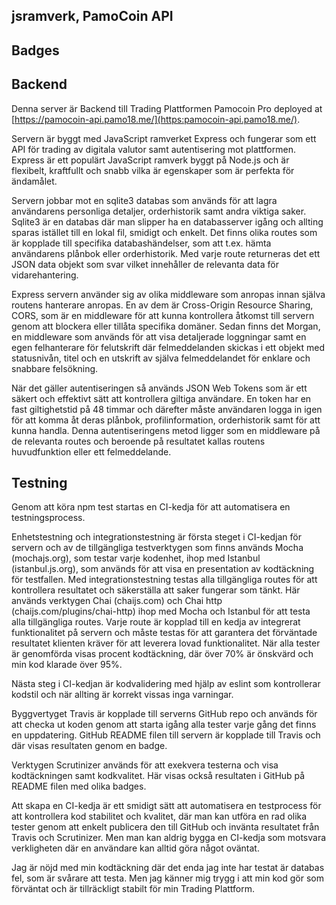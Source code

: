 ## jsramverk, PamoCoin API

## Badges

<!-- [![Build Status](https://travis-ci.org/pamo18/me-api.pamo18.me.svg?branch=master)](https://travis-ci.org/pamo18/me-api.pamo18.me) -->



<!-- [![Build Status](https://scrutinizer-ci.com/g/pamo18/me-api.pamo18.me/badges/build.png?b=master)](https://scrutinizer-ci.com/g/pamo18/me-api.pamo18.me/build-status/master)
[![Scrutinizer Code Quality](https://scrutinizer-ci.com/g/pamo18/me-api.pamo18.me/badges/quality-score.png?b=master)](https://scrutinizer-ci.com/g/pamo18/me-api.pamo18.me/?branch=master)
[![Code Coverage](https://scrutinizer-ci.com/g/pamo18/me-api.pamo18.me/badges/coverage.png?b=master)](https://scrutinizer-ci.com/g/pamo18/me-api.pamo18.me/?branch=master) -->

## Backend

Denna server är Backend till Trading Plattformen Pamocoin Pro deployed at [https://pamocoin-api.pamo18.me/](https:pamocoin-api.pamo18.me/).

Servern är byggt med JavaScript ramverket Express och fungerar som ett API för trading av digitala valutor samt autentisering mot plattformen.  Express är ett populärt JavaScript ramverk byggt på Node.js och är flexibelt, kraftfullt och snabb vilka är egenskaper som är perfekta för ändamålet.

Servern jobbar mot en sqlite3 databas som används för att lagra användarens personliga detaljer, orderhistorik samt andra viktiga saker.  Sqlite3 är en databas där man slipper ha en databasserver igång och allting sparas istället till en lokal fil, smidigt och enkelt.  Det finns olika routes som är kopplade till specifika databashändelser, som att t.ex. hämta användarens plånbok eller orderhistorik.  Med varje route returneras det ett JSON data objekt som svar vilket innehåller de relevanta data för vidarehantering.

Express servern använder sig av olika middleware som anropas innan själva routens hanterare anropas.  En av dem är Cross-Origin Resource Sharing, CORS, som är en middleware för att kunna kontrollera åtkomst till servern genom att blockera eller tillåta specifika domäner.  Sedan finns det Morgan, en middleware som används för att visa detaljerade loggningar samt en egen felhanterare för felutskrift där felmeddelanden skickas i ett objekt med statusnivån, titel och en utskrift av själva felmeddelandet för enklare och snabbare felsökning.

När det gäller autentiseringen så används JSON Web Tokens som är ett säkert och effektivt sätt att kontrollera giltiga användare.  En token har en fast giltighetstid på 48 timmar och därefter måste användaren logga in igen för att komma åt deras plånbok, profilinformation, orderhistorik samt för att kunna handla.  Denna autentiseringens metod ligger som en middleware på de relevanta routes och beroende på resultatet kallas routens huvudfunktion eller ett felmeddelande.

## Testning

Genom att köra npm test startas en CI-kedja för att automatisera en testningsprocess.

Enhetstestning och integrationstestning är första steget i CI-kedjan för servern och av de tillgängliga testverktygen som finns används Mocha (mochajs.org), som testar varje kodenhet, ihop med Istanbul (istanbul.js.org), som används för att visa en presentation av kodtäckning för testfallen.  Med integrationstestning testas alla tillgängliga routes för att kontrollera resultatet och säkerställa att saker fungerar som tänkt.  Här används verktygen Chai (chaijs.com) och Chai http (chaijs.com/plugins/chai-http) ihop med Mocha och Istanbul för att testa alla tillgängliga routes.  Varje route är kopplad till en kedja av integrerat funktionalitet på servern och måste testas för att garantera det förväntade resultatet klienten kräver för att leverera lovad funktionalitet.  När alla tester är genomförda visas procent kodtäckning, där över 70% är önskvärd och min kod klarade över 95%.

Nästa steg i CI-kedjan är kodvalidering med hjälp av eslint som kontrollerar kodstil och när allting är korrekt vissas inga varningar.

Byggvertyget Travis är kopplade till serverns GitHub repo och används för att checka ut koden genom att starta igång alla tester varje gång det finns en uppdatering.  GitHub README filen till servern är kopplade till Travis och där visas resultaten genom en badge.

Verktygen Scrutinizer används för att exekvera testerna och visa kodtäckningen samt kodkvalitet.  Här visas också resultaten i GitHub på README filen med olika badges.

Att skapa en CI-kedja är ett smidigt sätt att automatisera en testprocess för att kontrollera kod stabilitet och kvalitet, där man kan utföra en rad olika tester genom att enkelt publicera den till GitHub och invänta resultatet från Travis och Scrutinizer.  Men man kan aldrig bygga en CI-kedja som motsvara verkligheten där en användare kan alltid göra något oväntat.

Jag är nöjd med min kodtäckning där det enda jag inte har testat är databas fel, som är svårare att testa.  Men jag känner mig trygg i att min kod gör som förväntat och är tillräckligt stabilt för min Trading Plattform.
